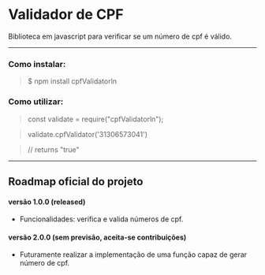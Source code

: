# **Validador de CPF**

 Biblioteca em javascript para verificar se um número de cpf é válido. 

---

 ### Como instalar: 
 
>  $  npm install cpfValidatorln 

### Como utilizar:

> const validate = require("cpfValidatorln");

> validate.cpfValidator('31306573041')

> // returns "true"



---


## Roadmap oficial do projeto

#### versão 1.0.0 (released)

- Funcionalidades: verifica e valida números de cpf.

#### versão 2.0.0 (sem previsão, aceita-se contribuições)

- Futuramente realizar a implementação de uma função capaz de gerar número de cpf.

